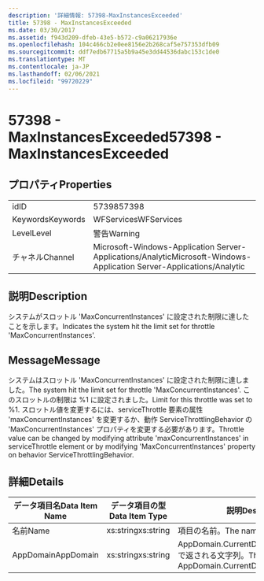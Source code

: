 ```yaml
---
description: '詳細情報: 57398-MaxInstancesExceeded'
title: 57398 - MaxInstancesExceeded
ms.date: 03/30/2017
ms.assetid: f943d209-dfeb-43e5-b572-c9a06217936e
ms.openlocfilehash: 104c466cb2e0ee8156e2b268caf5e757353dfb09
ms.sourcegitcommit: ddf7edb67715a5b9a45e3dd44536dabc153c1de0
ms.translationtype: MT
ms.contentlocale: ja-JP
ms.lasthandoff: 02/06/2021
ms.locfileid: "99720229"
---
```

# <a name="57398---maxinstancesexceeded"></a><span data-ttu-id="8d11c-103">57398 - MaxInstancesExceeded</span><span class="sxs-lookup"><span data-stu-id="8d11c-103">57398 - MaxInstancesExceeded</span></span>

## <a name="properties"></a><span data-ttu-id="8d11c-104">プロパティ</span><span class="sxs-lookup"><span data-stu-id="8d11c-104">Properties</span></span>  
  
|||  
|-|-|  
|<span data-ttu-id="8d11c-105">id</span><span class="sxs-lookup"><span data-stu-id="8d11c-105">ID</span></span>|<span data-ttu-id="8d11c-106">57398</span><span class="sxs-lookup"><span data-stu-id="8d11c-106">57398</span></span>|  
|<span data-ttu-id="8d11c-107">Keywords</span><span class="sxs-lookup"><span data-stu-id="8d11c-107">Keywords</span></span>|<span data-ttu-id="8d11c-108">WFServices</span><span class="sxs-lookup"><span data-stu-id="8d11c-108">WFServices</span></span>|  
|<span data-ttu-id="8d11c-109">Level</span><span class="sxs-lookup"><span data-stu-id="8d11c-109">Level</span></span>|<span data-ttu-id="8d11c-110">警告</span><span class="sxs-lookup"><span data-stu-id="8d11c-110">Warning</span></span>|  
|<span data-ttu-id="8d11c-111">チャネル</span><span class="sxs-lookup"><span data-stu-id="8d11c-111">Channel</span></span>|<span data-ttu-id="8d11c-112">Microsoft-Windows-Application Server-Applications/Analytic</span><span class="sxs-lookup"><span data-stu-id="8d11c-112">Microsoft-Windows-Application Server-Applications/Analytic</span></span>|  
  
## <a name="description"></a><span data-ttu-id="8d11c-113">説明</span><span class="sxs-lookup"><span data-stu-id="8d11c-113">Description</span></span>  

 <span data-ttu-id="8d11c-114">システムがスロットル 'MaxConcurrentInstances' に設定された制限に達したことを示します。</span><span class="sxs-lookup"><span data-stu-id="8d11c-114">Indicates the system hit the limit set for throttle 'MaxConcurrentInstances'.</span></span>  
  
## <a name="message"></a><span data-ttu-id="8d11c-115">Message</span><span class="sxs-lookup"><span data-stu-id="8d11c-115">Message</span></span>  

 <span data-ttu-id="8d11c-116">システムはスロットル 'MaxConcurrentInstances' に設定された制限に達しました。</span><span class="sxs-lookup"><span data-stu-id="8d11c-116">The system hit the limit set for throttle 'MaxConcurrentInstances'.</span></span> <span data-ttu-id="8d11c-117">このスロットルの制限は %1 に設定されました。</span><span class="sxs-lookup"><span data-stu-id="8d11c-117">Limit for this throttle was set to %1.</span></span> <span data-ttu-id="8d11c-118">スロットル値を変更するには、serviceThrottle 要素の属性 'maxConcurrentInstances' を変更するか、動作 ServiceThrottlingBehavior の 'MaxConcurrentInstances' プロパティを変更する必要があります。</span><span class="sxs-lookup"><span data-stu-id="8d11c-118">Throttle value can be changed by modifying attribute 'maxConcurrentInstances' in serviceThrottle element or by modifying 'MaxConcurrentInstances' property on behavior ServiceThrottlingBehavior.</span></span>  
  
## <a name="details"></a><span data-ttu-id="8d11c-119">詳細</span><span class="sxs-lookup"><span data-stu-id="8d11c-119">Details</span></span>  
  
|<span data-ttu-id="8d11c-120">データ項目名</span><span class="sxs-lookup"><span data-stu-id="8d11c-120">Data Item Name</span></span>|<span data-ttu-id="8d11c-121">データ項目の型</span><span class="sxs-lookup"><span data-stu-id="8d11c-121">Data Item Type</span></span>|<span data-ttu-id="8d11c-122">説明</span><span class="sxs-lookup"><span data-stu-id="8d11c-122">Description</span></span>|  
|--------------------|--------------------|-----------------|  
|<span data-ttu-id="8d11c-123">名前</span><span class="sxs-lookup"><span data-stu-id="8d11c-123">Name</span></span>|<span data-ttu-id="8d11c-124">xs:string</span><span class="sxs-lookup"><span data-stu-id="8d11c-124">xs:string</span></span>|<span data-ttu-id="8d11c-125">項目の名前。</span><span class="sxs-lookup"><span data-stu-id="8d11c-125">The name of the item.</span></span>|  
|<span data-ttu-id="8d11c-126">AppDomain</span><span class="sxs-lookup"><span data-stu-id="8d11c-126">AppDomain</span></span>|<span data-ttu-id="8d11c-127">xs:string</span><span class="sxs-lookup"><span data-stu-id="8d11c-127">xs:string</span></span>|<span data-ttu-id="8d11c-128">AppDomain.CurrentDomain.FriendlyName で返される文字列。</span><span class="sxs-lookup"><span data-stu-id="8d11c-128">The string returned by AppDomain.CurrentDomain.FriendlyName.</span></span>|
